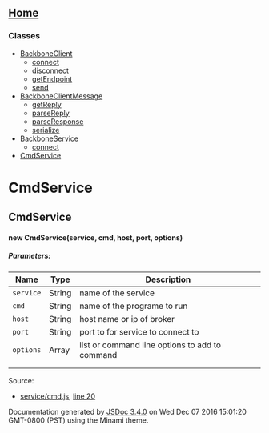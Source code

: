 [Home](index.md)
------------------

### Classes

-   [BackboneClient](BackboneClient.md)
    -   [connect](BackboneClient.md#connect)
    -   [disconnect](BackboneClient.md#disconnect)
    -   [getEndpoint](BackboneClient.md#getEndpoint)
    -   [send](BackboneClient.md#send)
-   [BackboneClientMessage](BackboneClientMessage.md)
    -   [getReply](BackboneClientMessage.md#getReply)
    -   [parseReply](BackboneClientMessage.md#parseReply)
    -   [parseResponse](BackboneClientMessage.md#parseResponse)
    -   [serialize](BackboneClientMessage.md#serialize)
-   [BackboneService](BackboneService.md)
    -   [connect](BackboneService.md#connect)
-   [CmdService](CmdService.md)

CmdService
==========

CmdService
----------

#### <span class="type-signature"></span>new CmdService<span class="signature">(service, cmd, host, port, options)</span><span class="type-signature"></span>

##### Parameters:

| Name      | Type                                   | Description                                    |
|-----------|----------------------------------------|------------------------------------------------|
| `service` | <span class="param-type">String</span> | name of the service                            |
| `cmd`     | <span class="param-type">String</span> | name of the programe to run                    |
| `host`    | <span class="param-type">String</span> | host name or ip of broker                      |
| `port`    | <span class="param-type">String</span> | port to for service to connect to              |
| `options` | <span class="param-type">Array</span>  | list or command line options to add to command |
||
||

Source:  
-   [service/cmd.js](service_cmd.js.md), [line 20](service_cmd.js.md#line20)

Documentation generated by [JSDoc 3.4.0](https://github.com/jsdoc3/jsdoc) on Wed Dec 07 2016 15:01:20 GMT-0800 (PST) using the Minami theme.
